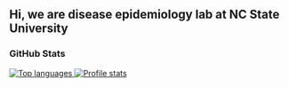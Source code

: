 ## Hi, we are disease epidemiology lab at NC State University

### GitHub Stats

<a href="https://github.com/machado-lab">

<img src="https://github-readme-stats.vercel.app/api/top-langs/?username=machado-lab&title_color=ffffff&text_color=c9cacc&icon_color=2bbc8a&bg_color=1d1f21"
    title="Top languages" alt="Top languages" />
<img src="https://github-readme-stats.vercel.app/api?username=machado-lab&show_icons=true&title_color=ffffff&text_color=c9cacc&icon_color=2bbc8a&bg_color=1d1f21"
    title="Profile stats" alt="Profile stats" />
</a>
